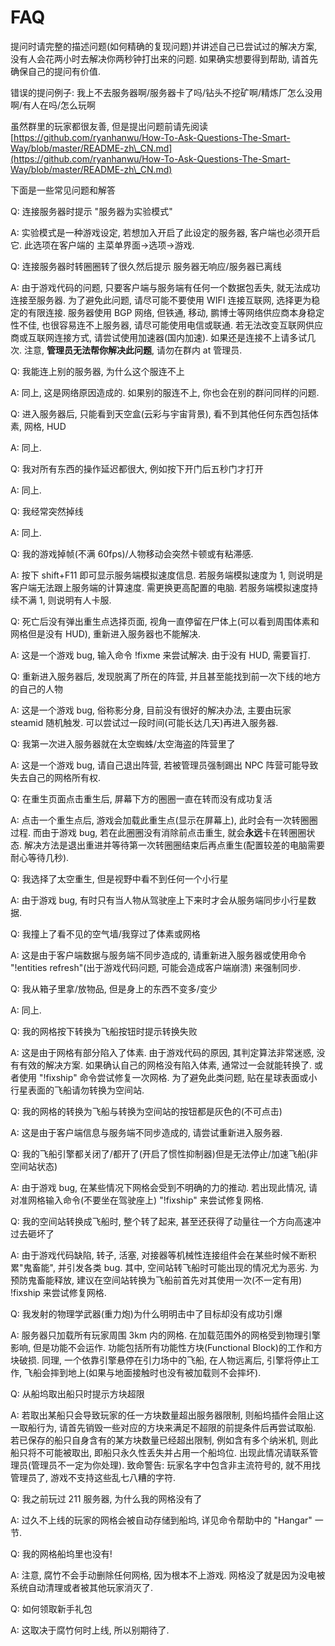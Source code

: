 # FAQ

提问时请完整的描述问题(如何精确的复现问题)并讲述自己已尝试过的解决方案, 没有人会花两小时去解决你两秒钟打出来的问题. 如果确实想要得到帮助, 请首先确保自己的提问有价值.

错误的提问例子: 我上不去服务器啊/服务器卡了吗/钻头不挖矿啊/精炼厂怎么没用啊/有人在吗/怎么玩啊

虽然群里的玩家都很友善, 但是提出问题前请先阅读 [https://github.com/ryanhanwu/How-To-Ask-Questions-The-Smart-Way/blob/master/README-zh\_CN.md](https://github.com/ryanhanwu/How-To-Ask-Questions-The-Smart-Way/blob/master/README-zh\_CN.md)

下面是一些常见问题和解答



Q: 连接服务器时提示 "服务器为实验模式"

A: 实验模式是一种游戏设定, 若想加入开启了此设定的服务器, 客户端也必须开启它. 此选项在客户端的 主菜单界面->选项->游戏.



Q: 连接服务器时转圈圈转了很久然后提示 服务器无响应/服务器已离线

A: 由于游戏代码的问题, 只要客户端与服务端有任何一个数据包丢失, 就无法成功连接至服务器. 为了避免此问题, 请尽可能不要使用 WIFI 连接互联网, 选择更为稳定的有限连接. 服务器使用 BGP 网络, 但铁通, 移动, 鹏博士等网络供应商本身稳定性不佳, 也很容易连不上服务器, 请尽可能使用电信或联通. 若无法改变互联网供应商或互联网连接方式, 请尝试使用加速器(国内加速). 如果还是连接不上请多试几次. 注意, **管理员无法帮你解决此问题**, 请勿在群内 at 管理员.



Q: 我能连上别的服务器, 为什么这个服连不上

A: 同上, 这是网络原因造成的. 如果别的服连不上, 你也会在别的群问同样的问题.



Q: 进入服务器后, 只能看到天空盒(云彩与宇宙背景), 看不到其他任何东西包括体素, 网格, HUD

A: 同上.



Q: 我对所有东西的操作延迟都很大, 例如按下开门后五秒门才打开

A: 同上.



Q: 我经常突然掉线

A: 同上.



Q: 我的游戏掉帧(不满 60fps)/人物移动会突然卡顿或有粘滞感.

A: 按下 shift+F11 即可显示服务端模拟速度信息. 若服务端模拟速度为 1, 则说明是客户端无法跟上服务端的计算速度. 需更换更高配置的电脑. 若服务端模拟速度持续不满 1, 则说明有人卡服.



Q: 死亡后没有弹出重生点选择页面, 视角一直停留在尸体上(可以看到周围体素和网格但是没有 HUD), 重新进入服务器也不能解决.

A: 这是一个游戏 bug, 输入命令 !fixme 来尝试解决. 由于没有 HUD, 需要盲打.



Q: 重新进入服务器后, 发现脱离了所在的阵营, 并且甚至能找到前一次下线的地方的自己的人物

A: 这是一个游戏 bug, 俗称影分身, 目前没有很好的解决办法, 主要由玩家 steamid 随机触发. 可以尝试过一段时间(可能长达几天)再进入服务器.



Q: 我第一次进入服务器就在太空蜘蛛/太空海盗的阵营里了

A: 这是一个游戏 bug, 请自己退出阵营, 若被管理员强制踢出 NPC 阵营可能导致失去自己的网格所有权.



Q: 在重生页面点击重生后, 屏幕下方的圈圈一直在转而没有成功复活

A: 点击一个重生点后, 游戏会加载此重生点(显示在屏幕上), 此时会有一次转圈圈过程. 而由于游戏 bug, 若在此圈圈没有消除前点击重生, 就会**永远**卡在转圈圈状态. 解决方法是退出重进并等待第一次转圈圈结束后再点重生(配置较差的电脑需要耐心等待几秒).



Q: 我选择了太空重生, 但是视野中看不到任何一个小行星

A: 由于游戏 bug, 有时只有当人物从驾驶座上下来时才会从服务端同步小行星数据.



Q: 我撞上了看不见的空气墙/我穿过了体素或网格

A: 这是由于客户端数据与服务端不同步造成的, 请重新进入服务器或使用命令 "!entities refresh"(出于游戏代码问题, 可能会造成客户端崩溃) 来强制同步.



Q: 我从箱子里拿/放物品, 但是身上的东西不变多/变少

A: 同上.



Q: 我的网格按下转换为飞船按钮时提示转换失败

A: 这是由于网格有部分陷入了体素. 由于游戏代码的原因, 其判定算法非常迷惑, 没有有效的解决方案. 如果确认自己的网格没有陷入体素, 通常过一会就能转换了. 或者使用 "!fixship" 命令尝试修复一次网格. 为了避免此类问题, 贴在星球表面或小行星表面的飞船请勿转换为空间站.



Q: 我的网格的转换为飞船与转换为空间站的按钮都是灰色的(不可点击)

A: 这是由于客户端信息与服务端不同步造成的, 请尝试重新进入服务器.



Q: 我的飞船引擎都关闭了/都开了(开启了惯性抑制器)但是无法停止/加速飞船(非空间站状态)

A: 由于游戏 bug, 在某些情况下网格会受到不明确的力的推动. 若出现此情况, 请对准网格输入命令(不要坐在驾驶座上) "!fixship" 来尝试修复网格.



Q: 我的空间站转换成飞船时, 整个转了起来, 甚至还获得了动量往一个方向高速冲过去砸坏了

A: 由于游戏代码缺陷, 转子, 活塞, 对接器等机械性连接组件会在某些时候不断积累"鬼畜能", 并引发各类 bug. 其中, 空间站转飞船时可能出现的情况尤为恶劣. 为预防鬼畜能释放, 建议在空间站转换为飞船前首先对其使用一次(不一定有用) !fixship 来尝试修复网格.



Q: 我发射的物理学武器(重力炮)为什么明明击中了目标却没有成功引爆

A: 服务器只加载所有玩家周围 3km 内的网格. 在加载范围外的网格受到物理引擎影响, 但是功能不会运作. 功能包括所有功能性方块(Functional Block)的工作和方块破损. 同理, 一个依靠引擎悬停在引力场中的飞船, 在人物远离后, 引擎将停止工作, 飞船会摔到地上(如果与地面接触时也没有被加载则不会摔坏).



Q: 从船坞取出船只时提示方块超限

A: 若取出某船只会导致玩家的任一方块数量超出服务器限制, 则船坞插件会阻止这一取船行为, 请首先销毁一些对应的方块来满足不超限的前提条件后再尝试取船. 若已保存的船只自身含有的某方块数量已经超出限制, 例如含有多个纳米机, 则此船只将不可能被取出, 即船只永久性丢失并占用一个船坞位. 出现此情况请联系管理员(管理员不一定为你处理). 致命警告: 玩家名字中包含非主流符号的, 就不用找管理员了, 游戏不支持这些乱七八糟的字符.



Q: 我之前玩过 211 服务器, 为什么我的网格没有了

A: 过久不上线的玩家的网格会被自动存储到船坞, 详见命令帮助中的 "Hangar" 一节.



Q: 我的网格船坞里也没有!

A: 注意, 腐竹不会手动删除任何网格, 因为根本不上游戏. 网格没了就是因为没电被系统自动清理或者被其他玩家消灭了.



Q: 如何领取新手礼包

A: 这取决于腐竹何时上线, 所以别期待了.
